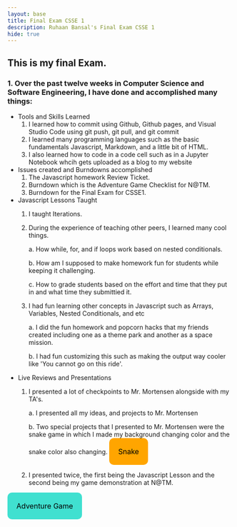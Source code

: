 ```yaml
---
layout: base
title: Final Exam CSSE 1
description: Ruhaan Bansal's Final Exam CSSE 1
hide: true
---
```


## This is my final Exam.

### 1. Over the past twelve weeks in Computer Science and Software Engineering, I have done and accomplished many things: 

- Tools and Skills Learned 
    1. I learned how to commit using Github, Github pages, and Visual Studio Code using git push, git pull, and git commit 
    2. I learned many programming languages such as the basic fundamentals Javascript, Markdown, and a little bit of HTML. 
    3. I also learned how to code in a code cell such as in a Jupyter Notebook whcih gets uploaded as a blog to my website 
- Issues created and Burndowns accomplished
    1. The Javascript homework Review Ticket.
    2. Burndown which is the Adventure Game Checklist for N@TM.
    3. Burndown for the Final Exam for CSSE1.
- Javascript Lessons Taught
    1. I taught Iterations.
    2. During the experience of teaching other peers, I learned many cool things.
        
        a. How while, for, and if loops work based on nested conditionals.

        b. How am I supposed to make homework fun for students while keeping it challenging. 

        c. How to grade students based on the effort and time that they put in and what time they submittied it.

    3. I had fun learning other concepts in Javascript such as Arrays, Variables, Nested Conditionals, and etc

        a. I did the fun homework and popcorn hacks that my friends created including one as a theme park and another as a space mission. 
        
        b. I had fun customizing this such as making the output way cooler like 'You cannot go on this ride'.
- Live Reviews and Presentations
    1. I presented a lot of checkpoints to Mr. Mortensen alongside with my TA's.

        a. I presented all my ideas, and projects to Mr. Mortensen 

        b. Two special projects that I presented to Mr. Mortensen were the snake game in which I made my background changing color and the snake color also changing. 
        <a href="https://ruhaan-bansal.github.io/Ruhaan-B-Blog/snake/" style="display: inline-block;padding: 20px 20px; background-color: #FFA500; color: #000000; text-decoration: none; font-size: 16px; border-radius: 10px;">Snake</a>


    2. I presented twice, the first being the Javascript Lesson and the second being my game demonstration at N@TM.

<a href="https://ruhaan-bansal.github.io/port_2025/gamify/adventureGame" style="display: inline-block;padding: 20px 20px; background-color: #40E0D0; color: #000000; text-decoration: none; font-size: 16px; border-radius: 10px;">Adventure Game</a>

